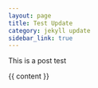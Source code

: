 ```yaml
---
layout: page
title: Test Update
category: jekyll update
sidebar_link: true
---
```


This is a post test

{{ content }}
